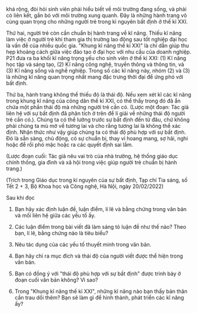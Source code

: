 khá rộng, đòi hỏi sinh viên phải hiểu biết về môi trường đang sống, và phải có liên kết, gắn bó với môi trường xung quanh. Đây là những hành trang vô cùng quan trọng cho những người trẻ trong kỉ nguyên bất định ở thế kỉ XXI.

Thứ hai, người trẻ còn cần chuẩn bị hành trang về kĩ năng. Thiếu kĩ năng làm việc ở người trẻ khi tham gia thị trường lao động sau tốt nghiệp đại học là vấn đề của nhiều quốc gia. "Khung kĩ năng thế kỉ XXI" là chỉ dẫn giúp thu hẹp khoảng cách giữa việc đào tạo ở đại học với nhu cầu của doanh nghiệp. P21 đưa ra ba khối kĩ năng trọng yếu cho sinh viên ở thế kỉ XXI: (1) Kĩ năng học tập và sáng tạo, (2) Kĩ năng công nghệ, truyền thông và thông tin, và (3) Kĩ năng sống và nghề nghiệp. Trong số các kĩ năng này, nhóm (2) và (3) là những kĩ năng quan trọng nhất mang đặc trưng thời đại để ứng phó với bất định.

Thứ ba, hành trang không thể thiếu đó là thái độ. Nếu xem xét kĩ các kĩ năng trong khung kĩ năng của công dân thế kỉ XXI, có thể thấy trong đó đã ẩn chứa một phần thái độ mà những người trẻ cần có. (Lược một đoạn: Tác giả liên hệ với sự bất định đã phân tích ở trên để lí giải về những thái độ người trẻ cần có.). Chúng ta có thể lường trước sự bất định đến từ đâu, chứ không phải chúng ta mù mờ về tương lai và cho rằng tương lai là không thể xác định. Nhận thức như vậy giúp chúng ta có thái độ phù hợp với sự bất định. Đó là sẵn sàng, chủ động, có sự chuẩn bị, thay vì hoang mang, sợ hãi, nghi hoặc để rồi phó mặc hoặc ra các quyết định sai lầm.

(Lược đoạn cuối: Tác giả nêu vai trò của nhà trường, hệ thống giáo dục chính thống, gia đình và xã hội trong việc giúp người trẻ chuẩn bị hành trang.)

(Trích trong Giáo dục trong kỉ nguyên của sự bất định, Tạp chí Tia sáng, số Tết 2 + 3, Bộ Khoa học và Công nghệ, Hà Nội, ngày 20/02/2022)

Sau khi đọc

1. Bạn hãy xác định luận đề, luận điểm, lí lẽ và bằng chứng trong văn bản và mối liên hệ giữa các yếu tố ấy.

2. Các luận điểm trong bài viết đã làm sáng tỏ luận đề như thế nào? Theo bạn, lí lẽ, bằng chứng nào là tiêu biểu?

3. Nêu tác dụng của các yếu tố thuyết minh trong văn bản.

4. Bạn hãy chỉ ra mục đích và thái độ của người viết được thể hiện trong văn bản.

5. Bạn có đồng ý với "thái độ phù hợp với sự bất định" được trình bày ở đoạn cuối văn bản không? Vì sao?

6. Trong "Khung kĩ năng thế kỉ XXI", những kĩ năng nào bạn thấy bản thân cần trau dồi thêm? Bạn sẽ làm gì để hình thành, phát triển các kĩ năng ấy?